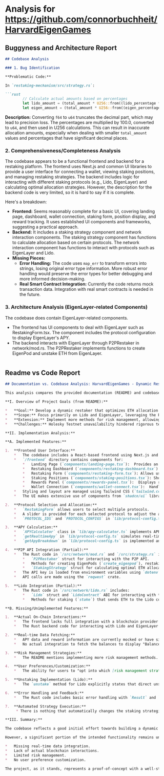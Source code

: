 
# Analysis for https://github.com/connorbuchheit/HarvardEigenGames

## Buggyness and Architecture Report
```markdown
## Codebase Analysis

### 1. Bug Identification

**Problematic Code:**

In `restaking-mechanism/src/strategy.rs`:

```rust
        // Calculate actual amounts based on percentages
        let lido_amount = (total_amount * U256::from((lido_percentage * 100.0) as u64)) / U256::from(100);
        let eigen_amount = (total_amount * U256::from((eigen_percentage * 100.0) as u64)) / U256::from(100);
```

**Description:**
Converting `f64` to `u64` truncates the decimal part, which may lead to precision loss.  The percentages are multiplied by 100.0, converted to `u64`, and then used in U256 calculations. This can result in inaccurate allocation amounts, especially when dealing with smaller `total_amount` values and percentages that have significant decimal places.

### 2. Comprehensiveness/Completeness Analysis

The codebase appears to be a functional frontend and backend for a restaking platform. The frontend uses Next.js and common UI libraries to provide a user interface for connecting a wallet, viewing staking positions, and managing restaking strategies. The backend includes logic for interacting with different staking protocols (e.g., Lido, EigenLayer) and calculating optimal allocation strategies. However, the description for the backend code is very limited, so it is hard to say if it is complete.

Here's a breakdown:

*   **Frontend:** Seems reasonably complete for a basic UI, covering landing page, dashboard, wallet connection, staking form, position display, and reward tracking. It uses established UI components and frameworks, suggesting a practical approach.
*   **Backend:** It includes a staking strategy component and network interaction components. The staking strategy component has functions to calculate allocation based on certain protocols. The network interaction component has functions to interact with protocols such as EigenLayer and Lido.
*   **Missing Pieces:**
    *   **Error Handling:** The code uses `map_err` to transform errors into strings, losing original error type information. More robust error handling would preserve the error types for better debugging and more informed decision-making.
    *   **Real Smart Contract Integration:** Currently the code returns mock transaction data. Integration with real smart contracts is needed in the future.

### 3. Architecture Analysis (EigenLayer-related Components)

The codebase does contain EigenLayer-related components.

*   The frontend has UI components to deal with EigenLayer such as RestakingForm.tsx. The component includes the protocol configuration to display EigenLayer's APY.
*   The backend interacts with EigenLayer through P2PRestaker in network/mod.rs. The P2PRestaker implements functions to create EigenPod and unstake ETH from EigenLayer.
```
```


## Readme vs Code Report
```markdown
## Documentation vs. Codebase Analysis: HarvardEigenGames - Dynamic Restaking

This analysis compares the provided documentation (README) and codebase for the HarvardEigenGames project, focusing on the extent to which the documented features are implemented and highlighting any missing or unimplemented aspects.

**I. Overview of Project Goals (from README):**

*   **Goal:** Develop a dynamic restaker that optimizes ETH allocation across different strategies (Lido and EigenLayer), aiming for higher yield while managing risk.
*   **Scope:** Focus primarily on Lido and EigenLayer, leveraging the P2P API for EigenLayer interactions.
*   **Extension:** Implement more methods for risk management, allowing users to choose their preferred strategy.
*   **Challenges:** Holesky Testnet unavailability hindered rigorous testing.

**II. Implementation Analysis:**

**A. Implemented Features:**

1.  **Frontend User Interface:**
    *   The codebase includes a React-based frontend using Next.js and Tailwind CSS.
    *   `/frontend` directory contains components for:
        *   Landing Page (`components/landing-page.tsx`):  Provides an entry point with high-level information, links to the Dashboard, wallet connection.
        *   Restaking Dashboard (`components/restaking-dashboard.tsx`): Core UI for the application with ability to display staking positions and rewards.
        *   Restaking Form (`components/restaking-form.tsx`): Allows users to select protocols (EigenLayer, Lido, Rocket Pool, Stride), specify stake amount, and allocation percentages. Calculates and displays combined APY.
        *   Staking Positions (`components/staking-positions.tsx`): Shows active and completed staking positions (using mock data).
        *   Rewards Panel (`components/rewards-panel.tsx`):  Displays rewards information (using mock data).
        *   Wallet Connection (`components/wallet-connect.tsx`):  Handles wallet connection via MetaMask, Coinbase Wallet, WalletConnect, and Phantom.
    *   Styling and layout are managed using Tailwind CSS (`tailwind.config.js`, `tailwind.config.ts`), configuring colors, border radii, and animations.
    *   The UI makes extensive use of components from `shadcn/ui` library.

2.  **Protocol Selection and Allocation:**
    *   `RestakingForm` allows users to select multiple protocols.
    *   A slider is provided for each selected protocol to adjust the allocation percentage. The allocation across different protocols is also implemented.
    *   `PROTOCOL_IDS` and `PROTOCOL_CONFIGS` in `lib/protocol-config.ts` define the available protocols and their rewards structure.

3.  **APY Calculation:**
    *   `APYCalculator` class in `lib/apy-calculator.ts` implements APR to APY conversion and total APY calculation based on base rewards, protocol-specific rewards, and MEV rewards.
    *   `getRealtimeApy` in `lib/protocol-config.ts` simulates real-time APY fluctuations by adding randomness to the reward values.
    *   `getApyBreakdown` in `lib/protocol-config.ts` is implemented and displayed in `ApyBreakdown.tsx`.

4.  **P2P API Integration (Partial):**
    *   The Rust code in `/src/network/mod.rs` and `/src/strategy.rs` includes:
        *   `P2PRestaker` struct for interacting with the P2P API.
        *   Methods for creating EigenPods (`create_eigenpod`), restaking (`restake`), getting validator balance (`get_balance`), and unstaking (`unstake`).
        *   `StakingStrategy` struct for calculating optimal ETH allocation based on APY, TVL, and risk factors.
    *   The API key is loaded from environment variables using `dotenv`.
    *   API calls are made using the `reqwest` crate.

5.  **Lido Integration (Partial):**
    *   The Rust code in `/src/network/lido.rs` includes:
        *   `Lido` struct and `LidoContract` ABI for interacting with the Lido protocol.
        *   Methods for staking (`stake`) that sends ETH to the Lido contract.

**B. Missing/Unimplemented Features:**

1.  **Actual On-Chain Interactions:**
    *   The frontend lacks full integration with a blockchain provider (e.g., MetaMask). While the wallet connection UI is present, the actual staking actions and data fetching are mostly mocked or simulated.
    *   The Rust backend code for interacting with Lido and EigenLayer isn't connected to the frontend to initiate transactions based on the user's allocation choices.

2.  **Real-time Data Fetching:**
    *   APY data and reward information are currently mocked or have simulated fluctuations using `Math.random()`.  The intention to fetch market data, risks, and balances from the P2P API exists in the Rust code (`StakingStrategy`, `P2PRestaker`), but it isn't integrated end-to-end.
    *   No actual integration to fetch the balances to display "Balance: 10.45 ETH" in `RestakingForm`

3.  **Risk Management Strategies:**
    *   The README mentions implementing more risk management methods. However, the current codebase only has a basic `risk_score` within the `ProtocolStats` struct, and a calculation using this score in `strategy.rs`

4.  **User Preferences/Customization:**
    *   The ability for users to "opt into which [risk management strategies] they choose," as mentioned in the README, isn't present in the UI.

5.  **Unstaking Implementation (Lido):**
    *   The `unstake` method for Lido explicitly states that direct unstaking isn't possible and suggests using DeFi services like Curve or Uniswap.  This functionality is *not* implemented.

6.  **Error Handling and Feedback:**
    *   The Rust code includes basic error handling with `Result` and `map_err`. However, the frontend is missing robust error handling and user feedback mechanisms for failed transactions or API calls.

7.  **Automated Strategy Execution:**
     * There is nothing that automatically changes the staking strategies.

**III. Summary:**

The codebase reflects a good initial effort towards building a dynamic restaking platform. The frontend provides a user-friendly interface for selecting protocols and allocating stake. The Rust backend lays the foundation for interacting with Lido and EigenLayer APIs and calculating optimal allocations.

However, a significant portion of the intended functionality remains unimplemented:

*   Missing real-time data integration.
*   Lack of actual blockchain interactions.
*   Limited risk management.
*   No user preference customization.

The project, as it stands, represents a proof-of-concept with a well-structured UI and a partially implemented backend. Further development is needed to fully realize the dynamic restaking strategy and risk management features described in the documentation.
```
